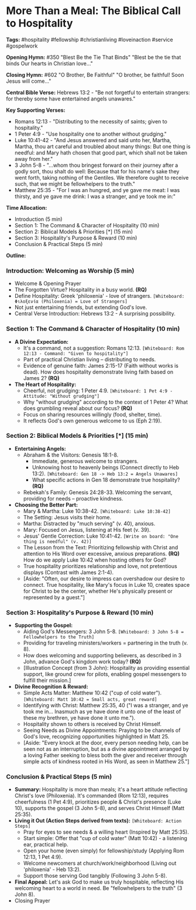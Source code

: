 # More Than a Meal: The Biblical Call to Hospitality

**Tags:** #hospitality #fellowship #christianliving #loveinaction #service #gospelwork

**Opening Hymn:** #350 "Blest Be the Tie That Binds"
"Blest be the tie that binds Our hearts in Christian love..."

**Closing Hymn:** #602 "O Brother, Be Faithful"
"O brother, be faithful! Soon Jesus will come..."

**Central Bible Verse:** Hebrews 13:2 - "Be not forgetful to entertain strangers: for thereby some have entertained angels unawares."

**Key Supporting Verses:**
*   Romans 12:13 - "Distributing to the necessity of saints; given to hospitality."
*   1 Peter 4:9 - "Use hospitality one to another without grudging."
*   Luke 10:41-42 - "And Jesus answered and said unto her, Martha, Martha, thou art careful and troubled about many things: But one thing is needful: and Mary hath chosen that good part, which shall not be taken away from her."
*   3 John 5-8 - "...whom thou bringest forward on their journey after a godly sort, thou shalt do well: Because that for his name's sake they went forth, taking nothing of the Gentiles. We therefore ought to receive such, that we might be fellowhelpers to the truth."
*   Matthew 25:35 - "For I was an hungred, and ye gave me meat: I was thirsty, and ye gave me drink: I was a stranger, and ye took me in:"

**Time Allocation:**
- Introduction (5 min)
- Section 1: The Command & Character of Hospitality (10 min)
- Section 2: Biblical Models & Priorities [*] (15 min)
- Section 3: Hospitality's Purpose & Reward (10 min)
- Conclusion & Practical Steps (5 min)

**Outline:**

### Introduction: Welcoming as Worship (5 min)
- Welcome & Opening Prayer
- The Forgotten Virtue? Hospitality in a busy world. **(RQ)**
- Define Hospitality: Greek 'philoxenia' - love of strangers. `[Whiteboard: Φιλοξενία (Philoxenia) = Love of Strangers]`
- Not just entertaining friends, but extending God's love.
- Central Verse Introduction: Hebrews 13:2 - A surprising possibility.

### Section 1: The Command & Character of Hospitality (10 min)
- **A Divine Expectation:**
    - It's a command, not a suggestion: Romans 12:13. `[Whiteboard: Rom 12:13 - Command: "Given to hospitality"]`
    - Part of practical Christian living – distributing to needs.
    - Evidence of genuine faith: James 2:15-17 (Faith without works is dead). How does hospitality demonstrate living faith based on James 2? **(RQ)**
- **The Heart of Hospitality:**
    - Cheerful, not grudging: 1 Peter 4:9. `[Whiteboard: 1 Pet 4:9 - Attitude: "Without grudging"]`
    - Why "without grudging" according to the context of 1 Peter 4? What does grumbling reveal about our focus? **(RQ)**
    - Focus on sharing resources willingly (food, shelter, time).
    - It reflects God's own generous welcome to us (Eph 2:19).

### Section 2: Biblical Models & Priorities [*] (15 min)
- **Entertaining Angels:**
    - Abraham & the Visitors: Genesis 18:1-8.
        - Immediate, generous welcome to strangers.
        - Unknowing host to heavenly beings (Connect directly to Heb 13:2). `[Whiteboard: Gen 18 -> Heb 13:2 = Angels Unawares]`
        - What specific actions in Gen 18 demonstrate true hospitality? **(RQ)**
    - Rebekah's Family: Genesis 24:28-33. Welcoming the servant, providing for needs – proactive kindness.
- **Choosing the Better Part:**
    - Mary & Martha: Luke 10:38-42. `[Whiteboard: Luke 10:38-42]`
    - The Setting: Jesus visits their home.
    - Martha: Distracted by "much serving" (v. 40), anxious.
    - Mary: Focused on Jesus, listening at His feet (v. 39).
    - Jesus' Gentle Correction: Luke 10:41-42. `[Write on board: "One thing is needful" (v. 42)]`
    - The Lesson from the Text: Prioritizing fellowship with Christ and attention to His Word over excessive, anxious preparations. **(RQ)** How do we apply Luke 10:42 when hosting others for God?
    - True hospitality prioritizes relationship and love, not pretentious displays (Contrast with James 2:1-4).
    - [Aside: "Often, our desire to impress can overshadow our desire to connect. True hospitality, like Mary's focus in Luke 10, creates space for Christ to be the center, whether He's physically present or represented by a guest."]

### Section 3: Hospitality's Purpose & Reward (10 min)
- **Supporting the Gospel:**
    - Aiding God's Messengers: 3 John 5-8. `[Whiteboard: 3 John 5-8 = Fellowhelpers to the Truth]`
    - Providing for traveling ministers/workers = partnering in the truth (v. 8).
    - How does welcoming and supporting believers, as described in 3 John, advance God's kingdom work today? **(RQ)**
    - [Illustration Concept (from 3 John): Hospitality as providing essential support, like ground crew for pilots, enabling gospel messengers to fulfill their mission.]
- **Divine Recognition & Reward:**
    - Simple Acts Matter: Matthew 10:42 ("cup of cold water"). `[Whiteboard: Matt 10:42 = Small acts, great reward]`
    - Identifying with Christ: Matthew 25:35, 40 ("I was a stranger, and ye took me in... Inasmuch as ye have done it unto one of the least of these my brethren, ye have done it unto me.").
    - Hospitality shown to others is received by Christ Himself.
    - Seeing Needs as Divine Appointments: Praying to be channels of God's love, recognizing opportunities highlighted in Matt 25.
    - [Aside: "Every knock at the door, every person needing help, can be seen not as an interruption, but as a divine appointment arranged by a loving Father seeking to bless both the giver and receiver through simple acts of kindness rooted in His Word, as seen in Matthew 25."]

### Conclusion & Practical Steps (5 min)
- **Summary:** Hospitality is more than meals; it's a heart attitude reflecting Christ's love (Philoxenia). It's commanded (Rom 12:13), requires cheerfulness (1 Pet 4:9), prioritizes people & Christ's presence (Luke 10), supports the gospel (3 John 5-8), and serves Christ Himself (Matt 25:35).
- **Living it Out (Action Steps derived from texts):** `[Whiteboard: Action Steps]`
    - Pray for eyes to see needs & a willing heart (Inspired by Matt 25:35).
    - Start simple: Offer that "cup of cold water" (Matt 10:42) - a listening ear, practical help.
    - Open your home (even simply) for fellowship/study (Applying Rom 12:13, 1 Pet 4:9).
    - Welcome newcomers at church/work/neighborhood (Living out 'philoxenia' - Heb 13:2).
    - Support those serving God tangibly (Following 3 John 5-8).
- **Final Appeal:** Let's ask God to make us truly hospitable, reflecting His welcoming heart to a world in need. Be "fellowhelpers to the truth" (3 John 8).
- Closing Prayer